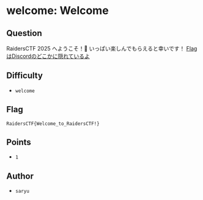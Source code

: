 # welcome: Welcome
## Question

RaidersCTF 2025 へようこそ！🎉
いっぱい楽しんでもらえると幸いです！
[FlagはDiscordのどこかに隠れているよ](https://discord.com/invite/ha2Tdum3WC)

## Difficulty
- `welcome`

## Flag
```
RaidersCTF{Welcome_to_RaidersCTF!}
```

## Points
- `1`

## Author
- `saryu`